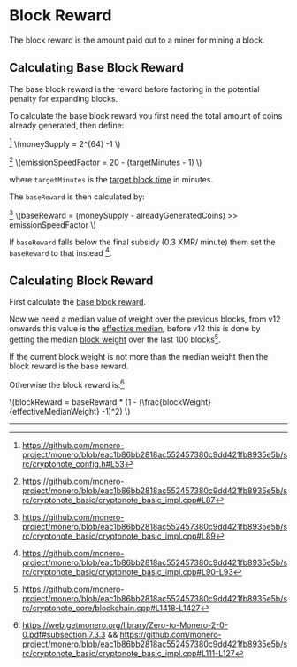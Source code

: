 # Block Reward

The block reward is the amount paid out to a miner for mining a block.

## Calculating Base Block Reward

The base block reward is the reward before factoring in the potential penalty for expanding blocks.

To calculate the base block reward you first need the total amount of coins already generated, then define:

[^money-supply] \\(moneySupply = 2^{64} -1 \\)

[^emission-speed-factor] \\(emissionSpeedFactor = 20 - (targetMinutes - 1) \\)

where `targetMinutes` is the [target block time](./difficulty.md#target-seconds) in minutes.

The `baseReward` is then calculated by:

[^base-reward] \\(baseReward = (moneySupply - alreadyGeneratedCoins) >> emissionSpeedFactor \\)

If `baseReward` falls below the final subsidy (0.3 XMR/ minute) them set the `baseReward` to that instead [^final-base-reward].

## Calculating Block Reward

First calculate the [base block reward](#calculating-base-block-reward).

Now we need a median value of weight over the previous blocks, from v12 onwards this value is the [effective median](./weights.md#effective-median-weight), before
v12 this is done by getting the median [block weight](./weights.md#block-weights) over the last 100 blocks[^getting-median].

If the current block weight is not more than the median weight then the block reward is the base reward.

Otherwise the block reward is:[^block-reward]

\\(blockReward = baseReward * (1 - (\frac{blockWeight}{effectiveMedianWeight} -1)^2) \\)

---

[^money-supply]: <https://github.com/monero-project/monero/blob/eac1b86bb2818ac552457380c9dd421fb8935e5b/src/cryptonote_config.h#L53>

[^emission-speed-factor]: <https://github.com/monero-project/monero/blob/eac1b86bb2818ac552457380c9dd421fb8935e5b/src/cryptonote_basic/cryptonote_basic_impl.cpp#L87>

[^base-reward]: <https://github.com/monero-project/monero/blob/eac1b86bb2818ac552457380c9dd421fb8935e5b/src/cryptonote_basic/cryptonote_basic_impl.cpp#L89>

[^final-base-reward]: <https://github.com/monero-project/monero/blob/eac1b86bb2818ac552457380c9dd421fb8935e5b/src/cryptonote_basic/cryptonote_basic_impl.cpp#L90-L93>

[^getting-median]: <https://github.com/monero-project/monero/blob/eac1b86bb2818ac552457380c9dd421fb8935e5b/src/cryptonote_core/blockchain.cpp#L1418-L1427>

[^block-reward]: <https://web.getmonero.org/library/Zero-to-Monero-2-0-0.pdf#subsection.7.3.3> && <https://github.com/monero-project/monero/blob/eac1b86bb2818ac552457380c9dd421fb8935e5b/src/cryptonote_basic/cryptonote_basic_impl.cpp#L111-L127>
